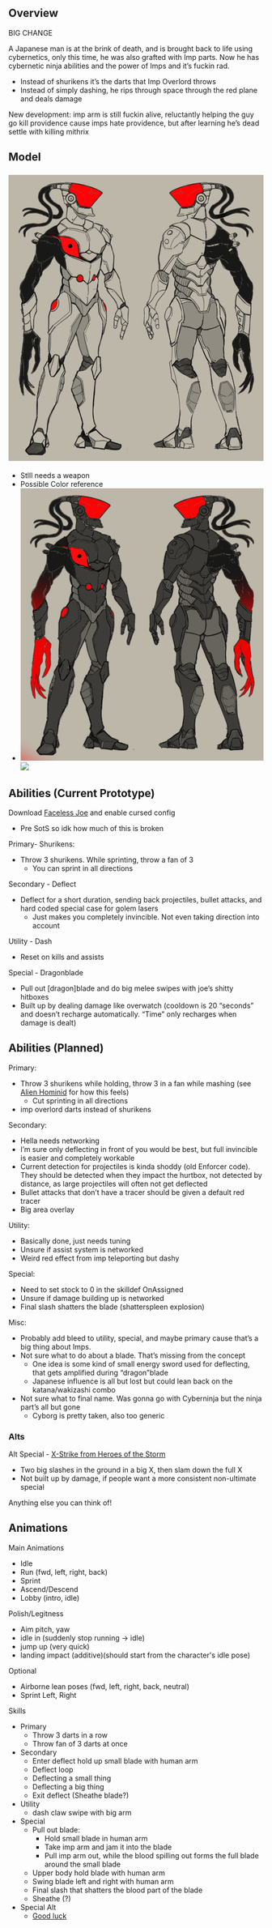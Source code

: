 ## Overview
BIG CHANGE

A Japanese man is at the brink of death, and is brought back to life using cybernetics, only this time, he was also grafted with Imp parts. Now he has cybernetic ninja abilities and the power of Imps and it’s fuckin rad.

- Instead of shurikens it’s the darts that Imp Overlord throws
- Instead of simply dashing, he rips through space through the red plane and deals damage

New development: imp arm is still fuckin alive, reluctantly helping the guy go kill providence cause imps hate providence, but after learning he’s dead settle with killing mithrix
## Model

### ![failed to load image](<Attachment 1.png>)

- Stlll needs a weapon
- Possible Color reference
- ![](<Attachment 2.png>)![](<Attachment 3.png>)

## Abilities (Current Prototype)

Download [Faceless Joe](https://thunderstore.io/package/TheTimesweeper/Faceless_Joe/) and enable cursed config

- Pre SotS so idk how much of this is broken

Primary- Shurikens:

- Throw 3 shurikens. While sprinting, throw a fan of 3
    - You can sprint in all directions

Secondary - Deflect

- Deflect for a short duration, sending back projectiles, bullet attacks, and hard coded special case for golem lasers
    - Just makes you completely invincible. Not even taking direction into account

Utility - Dash

- Reset on kills and assists

Special - Dragonblade

- Pull out [dragon]blade and do big melee swipes with joe’s shitty hitboxes
- Built up by dealing damage like overwatch (cooldown is 20 “seconds” and doesn’t recharge automatically. “Time” only recharges when damage is dealt)

## Abilities (Planned)

Primary:

- Throw 3 shurikens while holding, throw 3 in a fan while mashing (see [Alien Hominid](https://thunderstore.io/package/TheTimesweeper/Alien_Hominid/) for how this feels)
    - Cut sprinting in all directions
- imp overlord darts instead of shurikens

Secondary:

- Hella needs networking
- I’m sure only deflecting in front of you would be best, but full invincible is easier and completely workable
- Current detection for projectiles is kinda shoddy (old Enforcer code). They should be detected when they impact the hurtbox, not detected by distance, as large projectiles will often not get deflected
- Bullet attacks that don’t have a tracer should be given a default red tracer
- Big area overlay

Utility:

- Basically done, just needs tuning
- Unsure if assist system is networked
- Weird red effect from imp teleporting but dashy

Special:

- Need to set stock to 0 in the skilldef OnAssigned
- Unsure if damage building up is networked
- Final slash shatters the blade (shatterspleen explosion)

Misc:

- Probably add bleed to utility, special, and maybe primary cause that’s a big thing about Imps.
- Not sure what to do about a blade. That’s missing from the concept
    - One idea is some kind of small energy sword used for deflecting, that gets amplified during “dragon”blade
    - Japanese influence is all but lost but could lean back on the katana/wakizashi combo
- Not sure what to final name. Was gonna go with Cyberninja but the ninja part’s all but gone
    - Cyborg is pretty taken, also too generic

### Alts

Alt Special - [X-Strike from Heroes of the Storm](https://youtu.be/-SJgvzPRFEI?si=_TMt_v4r0jrWREuV&t=136)

- Two big slashes in the ground in a big X, then slam down the full X
- Not built up by damage, if people want a more consistent non-ultimate special

Anything else you can think of!

## 

## Animations

Main Animations

- Idle
- Run (fwd, left, right, back)
- Sprint
- Ascend/Descend
- Lobby (intro, idle)

Polish/Legitness

- Aim pitch, yaw
- idle in (suddenly stop running -> idle)
- jump up (very quick)
- landing impact (additive)(should start from the character's idle pose)

Optional

- Airborne lean poses (fwd, left, right, back, neutral)
- Sprint Left, Right

Skills

- Primary
    - Throw 3 darts in a row
    - Throw fan of 3 darts at once
- Secondary
    - Enter deflect hold up small blade with human arm
    - Deflect loop
    - Deflecting a small thing
    - Deflecting a big thing
    - Exit deflect (Sheathe blade?)
- Utility
    - dash claw swipe with big arm
- Special
    - Pull out blade:
        - Hold small blade in human arm
        - Take imp arm and jam it into the blade
        - Pull imp arm out, while the blood spilling out forms the full blade around the small blade
    - Upper body hold blade with human arm
    - Swing blade left and right with human arm
    - Final slash that shatters the blood part of the blade
    - Sheathe (?)
- Special Alt
    - [Good luck](https://youtu.be/-SJgvzPRFEI?si=_TMt_v4r0jrWREuV&t=136)